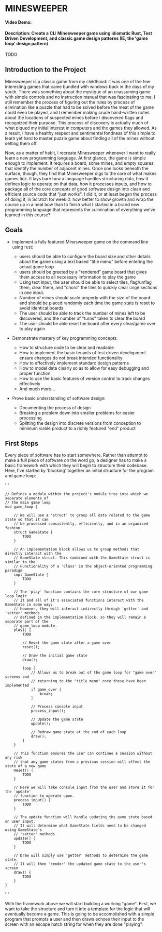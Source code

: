 # MINESWEEPER
#### Video Demo:  <URL HERE>
#### Description: Create a CLI Minesweeper game using idiomatic Rust, Test Driven Development, and classic game design patterns (IE, the 'game loop' design pattern)

TODO

## Introduction to the Project
Minesweeper is a classic game from my childhood: it was one of the few interesting games that came bundled with windows back in the days of my youth. There was something about the mystique of an unassuming game with simple controls and no instruction manual that was fascinating to me. I still remember the process of figuring out the rules by process of elimination like a puzzle that had to be solved before the meat of the game could even be played, and I remember making crude hand-written notes about the locations of suspected mines before I discovered flags and recognized their purpose. This process of discovery is actually much of what piqued my initial interest in computers and the games they allowed. As a result, I have a healthy respect and sentimental fondness of this simple to learn yet hard to master puzzle game about finding all of the mines without setting them off.

Now, as a matter of habit, I recreate Minesweeper whenever I want to really learn a new programming language. At first glance, the game is simple enough to implement. It requires a board, some mines, and empty squares that identify the number of adjacent mines. Once one looks beneath the surface, though, they find that Minesweeper digs to the core of what makes games tick. It lays bare how a language handles structuring data, how it defines logic to operate on that data, how it processes inputs, and how to package all of the core concepts of good software design into clean and efficient source code that "just works". I did it, or at least began the process of doing it, in Scratch for week 0: how better to show growth and wrap the course up in a neat bow than to finish what I started in a brand new programming language that represents the culmination of everything we've learned in this course?

## Goals

- Implement a fully featured Minesweeper game on the command line using rust:
  - users should be able to configure the board size and other details about the game using a text based "title menu" before entering the actual game loop
  - users should be greeted by a "rendered" game board that gives them access to all necessary information to play the game
  - Using text input, the user should be able to select tiles, flag/unflag them, clear them, and "chord" the tiles to quickly clear large sections in one input.
  - Number of mines should scale properly with the size of the board and should be placed randomly each time the game state is reset to avoid identical boards
  - The user should be able to track the number of mines left to be discovered, and the number of "turns" taken to clear the board
  - The user should be able reset the board after every clear/game over to play again

- Demonstrate mastery of key programming concepts:
  - How to structure code to be clear and readable
  - How to implement the basic tenants of test driven development ensure changes do not break intended functionality
  - How to effectively implement standard design patterns
  - How to model data clearly so as to allow for easy debugging and proper function
  - How to use the basic features of version control to track changes effectively
  - And much more...

- Prove basic understanding of software design:
  - Documenting the process of design
  - Breaking a problem down into smaller problems for easier processing
  - Splitting the design into discrete versions from conception to minimum viable product to a richly featured "end" product

## First Steps

Every piece of software has to start somewhere. Rather than attempt to make a full piece of software on the word go, a designer has to make a basic framework with which they will begin to structure their codebase. Here, I've started by 'blocking' together an initial structure for the program and game loop:

'''

    // Defines a module within the project's module tree into which we separate elements of 
    // the main game loop
    mod game_loop {
        
        // We will use a 'struct' to group all data related to the game state so that it can
        // be processed consistently, efficiently, and in an organized fashion
        struct GameState {
            TODO
        }

        // An implementation block allows us to group methods that directly interact with the 
        // GameState struct. This combined with the GameState struct is similar to the 
        // Functionality of a 'Class' in the object-oriented programming paradigm
        impl GameState {
            TODO
        }

        // The 'play' function contains the core structure of our game loop logic.
        // It and all of it's associated functions interact with the GameState in some way; 
        // however, they will interact indirectly through 'getter' and 'setter' methods
        // defined in the implementation block, so they will remain a separate part of the 
        // game_loop module.
        play() {
            TODO
        
            // Reset the game state after a game over
            reset();
        
            // Draw the initial game state
            draw();
        
            loop {
                // Allows us to break out of the game loop for "game over" screens and
                // returning to the "title menu" once those have been implemented
                if game_over {
                    break;
                }
        
                // Process console input
                process_input();
        
                // Update the game state
                update();
        
                // Redraw game state at the end of each loop
                draw();
            }
        }
        
        // This function ensures the user can continue a session without any risk
        // that any game states from a previous session will affect the state of a new game
        Reset() {
            TODO
        }
        
        // Here we will take console input from the user and store it for the 'update' 
        // function to operate upon.
        process_input() {
            TODO
        }
        
        // The update function will handle updating the game state based on user input.
        // It will determine what GameState fields need to be changed using GameState's
        // 'setter' methods
        update() {
            TODO
        }
        
        // Draw will simply use 'getter' methods to determine the game state.
        // It will then 'render' the updated game state to the user's screen
        draw() {
            TODO
        }
    }

'''

With the framework above we will start building a working "game". First, we want to take the structure and turn it into a template for the logic that will eventually become a game. This is going to be accomplished with a simple program that prompts a user and then draws echoes their input to the screen with an escape hatch string for when they are done "playing":

